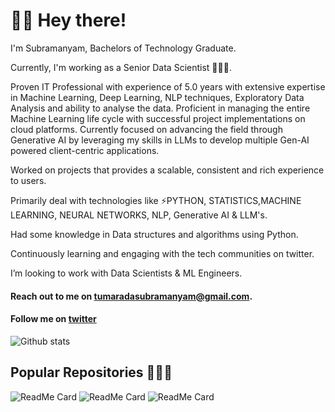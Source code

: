 # 🙋‍♂️ Hey there!

I'm Subramanyam, Bachelors of Technology Graduate.

Currently, I'm working as a Senior Data Scientist 👩🏻‍💻.

Proven IT Professional with experience of 5.0 years with extensive expertise in Machine Learning, Deep Learning, NLP techniques, Exploratory Data Analysis and ability to analyse the data. Proficient in managing the entire Machine Learning life cycle with successful project implementations on cloud platforms. Currently focused on advancing the field through Generative AI by leveraging my skills in LLMs to develop multiple Gen-AI powered client-centric applications.

Worked on projects that provides a scalable, consistent and rich experience to users.

Primarily deal with technologies like ⚡PYTHON, STATISTICS,MACHINE LEARNING, NEURAL NETWORKS, NLP, Generative AI & LLM's.

Had some knowledge in Data structures and algorithms using Python.

Continuously learning and engaging with the tech communities on twitter.

I’m looking to work with Data Scientists & ML Engineers.

#### Reach out to me on tumaradasubramanyam@gmail.com.

#### Follow me on [twitter](https://twitter.com/askME_AS98)


![Github stats](https://github-readme-stats.vercel.app/api?username=anupsubbu98)

## Popular Repositories 👩🏻‍💻

![ReadMe Card](https://github-readme-stats.vercel.app/api/pin/?username=anupsubbu98&repo=House_Price_Prediction_ML)
![ReadMe Card](https://github-readme-stats.vercel.app/api/pin/?username=anupsubbu98&repo=Whatsapp-Chat_Analyzer)
![ReadMe Card](https://github-readme-stats.vercel.app/api/pin/?username=anupsubbu98&repo=EDA-Kaggle)



